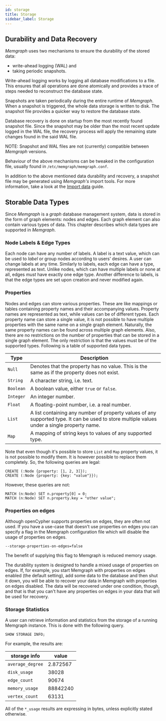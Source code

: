 ```yaml
---
id: storage
title: Storage
sidebar_label: Storage
---
```


## Durability and Data Recovery

*Memgraph* uses two mechanisms to ensure the durability of the stored data:

  * write-ahead logging (WAL) and
  * taking periodic snapshots.

Write-ahead logging works by logging all database modifications to a file.
This ensures that all operations are done atomically and provides a trace of
steps needed to reconstruct the database state.

Snapshots are taken periodically during the entire runtime of *Memgraph*. When
a snapshot is triggered, the whole data storage is written to disk. The
snapshot file provides a quicker way to restore the database state.

Database recovery is done on startup from the most recently found snapshot
file. Since the snapshot may be older than the most recent update logged in
the WAL file, the recovery process will apply the remaining state changes
found in the said WAL file.

NOTE: Snapshot and WAL files are not (currently) compatible between *Memgraph*
versions.

Behaviour of the above mechanisms can be tweaked in the configuration file,
usually found in `/etc/memgraph/memgraph.conf`.

In addition to the above mentioned data durability and recovery, a snapshot
file may be generated using *Memgraph's* import tools. For more information,
take a look at the [Import data](/import-data/overview.md)
guide.

## Storable Data Types

Since *Memgraph* is a *graph* database management system, data is stored in
the form of graph elements: nodes and edges. Each graph element can also
contain various types of data. This chapter describes which data types are
supported in *Memgraph*.

### Node Labels & Edge Types

Each node can have any number of labels. A label is a text value, which can be
used to *label* or group nodes according to users' desires. A user can change
labels at any time. Similarly to labels, each edge can have a type,
represented as text. Unlike nodes, which can have multiple labels or none at
all, edges *must* have exactly one edge type. Another difference to labels, is
that the edge types are set upon creation and never modified again.

### Properties

Nodes and edges can store various properties. These are like mappings or
tables containing property names and their accompanying values. Property names
are represented as text, while values can be of different types. Each property
name can store a single value, it is not possible to have multiple properties
with the same name on a single graph element. Naturally, the same property
names can be found across multiple graph elements. Also, there are no
restrictions on the number of properties that can be stored in a single graph
element. The only restriction is that the values must be of the supported
types. Following is a table of supported data types.

 Type      | Description
-----------|------------
 `Null`    | Denotes that the property has no value. This is the same as if the property does not exist.
 `String`  | A character string, i.e. text.
 `Boolean` | A boolean value, either `true` or `false`.
 `Integer` | An integer number.
 `Float`   | A floating-point number, i.e. a real number.
 `List`    | A list containing any number of property values of any supported type. It can be used to store multiple values under a single property name.
 `Map`     | A mapping of string keys to values of any supported type.

 Note that even though it's possible to store `List` and `Map` property values, it is not possible to modify them. It is however possible to replace them completely. So, the following queries are legal:

```cypher
CREATE (:Node {property: [1, 2, 3]});
CREATE (:Node {property: {key: "value"}});
```

However, these queries are not:

```cypher
MATCH (n:Node) SET n.property[0] = 0;
MATCH (n:Node) SET n.property.key = "other value";
```

### Properties on edges

Although openCypher supports properties on edges, they are often not used. If
you have a use-case that doesn't use properties on edges you can specify a flag
in the Memgraph configuration file which will disable the usage of properties
on edges.
```
--storage-properties-on-edges=false
```
The benefit of supplying this flag to Memgraph is reduced memory usage.

The durability system is designed to handle a mixed usage of properties on
edges. If, for example, you start Memgraph with properties on edges enabled
(the default setting), add some data to the database and then shut it down, you
will be able to recover your data in Memgraph with properties on edges
disabled. The data will be recovered under one condition, though, and that is
that you can't have any properties on edges in your data that will be used
for recovery.

### Storage Statistics

A user can retrieve information and statistics from the storage of a running
Memgraph instance. This is done with the following query.

```cypher
SHOW STORAGE INFO;
```

For example, the results are:

 storage info      | value
-------------------|------------
 `average_degree`  | 2.872567
 `disk_usage`      | 38028
 `edge_count`      | 90674
 `memory_usage`    | 88842240
 `vertex_count`    | 63131

All of the `*_usage` results are expressing in bytes, unless explicitly stated
otherwise.
